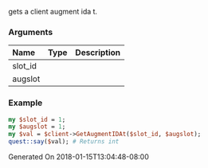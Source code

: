 gets a client augment ida t.
### Arguments
**Name**|**Type**|**Description**
:---|:---|:---
slot_id||
augslot||

### Example

```perl
my $slot_id = 1;
my $augslot = 1;
my $val = $client->GetAugmentIDAt($slot_id, $augslot);
quest::say($val); # Returns int
```


Generated On 2018-01-15T13:04:48-08:00